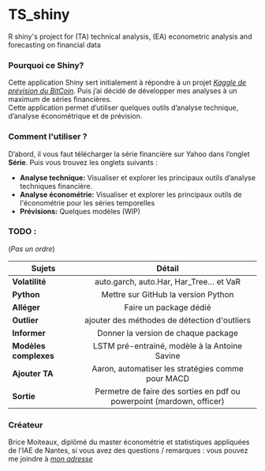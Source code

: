 # TS_shiny
R shiny's project for (TA) technical analysis, (EA) econometric analysis and forecasting on financial data


### Pourquoi ce Shiny? 

Cette application Shiny sert initialement à répondre à un projet [_Kaggle de prévision du BitCoin_](https://www.kaggle.com/prasoonkottarathil/btcinusd). Puis j’ai décidé de développer mes analyses à un maximum de séries financières.  
Cette application permet d’utiliser quelques outils d’analyse technique, d’analyse économétrique et de prévision.


### Comment l'utiliser ?

D’abord, il vous faut télécharger la série financière sur Yahoo dans l’onglet __Série__. 
Puis vous trouvez les onglets suivants :  
* __Analyse technique:__ Visualiser et explorer les principaux outils d’analyse techniques financière. 
* __Analyse économétrie:__ Visualiser et explorer les principaux outils de l'économétrie pour les séries temporelles
* __Prévisions:__ Quelques modèles (WIP)

### TODO : 
(_Pas un ordre_)

| Sujets | Détail | 
|----------|:-------------:|
| __Volatilité__  | auto.garch, auto.Har, Har_Tree… et VaR | 
| __Python__ | Mettre sur GitHub la version Python |
| __Alléger__ | Faire un package dédié |
| __Outlier__ | ajouter des méthodes de détection d'outliers |
| __Informer__ | Donner la version de chaque package |
| __Modèles complexes__  | LSTM pré-entrainé, modèle à la Antoine Savine |
| __Ajouter TA__  | Aaron, automatiser les stratégies comme pour MACD |
|__Sortie__| Permetre de faire des sorties en pdf ou powerpoint (mardown, officer)|

### Créateur 

Brice Moiteaux, diplômé du master économétrie et statistiques appliquées de l’IAE de Nantes, si vous avez des questions / remarques : vous pouvez me joindre à [_mon adresse_](moiteaux@gmail.com)

